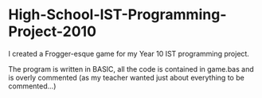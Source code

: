 High-School-IST-Programming-Project-2010
========================================

I created a Frogger-esque game for my Year 10 IST programming project.

The program is written in BASIC, all the code is contained in game.bas
and is overly commented (as my teacher wanted just about everything to be commented...)
